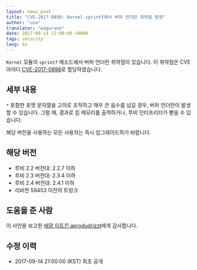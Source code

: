 ```yaml
---
layout: news_post
title: "CVE-2017-0898: Kernel.sprintf에서 버퍼 언더런 취약점 발생"
author: "usa"
translator: "wagurano"
date: 2017-09-14 12:00:00 +0000
tags: security
lang: ko
---
```


`Kernel` 모듈의 `sprintf` 메소드에서 버퍼 언더런 취약점이 있습니다.
이 취약점은 CVE 아이디 [CVE-2017-0898](http://cve.mitre.org/cgi-bin/cvename.cgi?name=CVE-2017-0898)로 할당하였습니다.

## 세부 내용

`*` 포함한 포맷 문자열을 고의로 조작하고 매우 큰 음수를 넘길 경우, 버퍼 언더런이 발생할 수 있습니다.
그럴 때, 결과로 힙 메모리를 출력하거나, 루비 인터프리터가 뻗을 수 있습니다.

해당 버전을 사용하는 모든 사용자는 즉시 업그레이드하기 바랍니다.

## 해당 버전

* 루비 2.2 버전대: 2.2.7 이하
* 루비 2.3 버전대: 2.3.4 이하
* 루비 2.4 버전대: 2.4.1 이하
* 리비전 58453 이전의 트렁크

## 도움을 준 사람

이 사안을 보고한 [에얄 이트킨 aerodudrizzt](https://hackerone.com/aerodudrizzt)에게 감사합니다.

## 수정 이력

* 2017-09-14 21:00:00 (KST) 최초 공개
